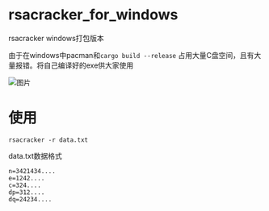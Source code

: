 # rsacracker_for_windows
rsacracker windows打包版本

由于在windows中pacman和`cargo build --release` 占用大量C盘空间，且有大量报错。将自己编译好的exe供大家使用

![图片](https://github.com/user-attachments/assets/ce54c7c0-85f0-4324-9792-3c76f0cc75ab)
# 使用

`rsacracker -r data.txt`

data.txt数据格式

```
n=3421434....
e=1242....
c=324....
dp=312....
dq=24234....
```
